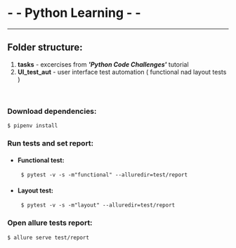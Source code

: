 # - - Python Learning - - 
***
## Folder structure:
1. **tasks**  - excercises from ***'Python Code Challenges'*** tutorial
2. **UI_test_aut** - user interface test automation ( functional nad layout tests )


<br>

### Download dependencies:
    $ pipenv install
### Run tests and set report:
 - #### **Functional test:**
        $ pytest -v -s -m"functional" --alluredir=test/report
 - #### **Layout test:**
        $ pytest -v -s -m"layout" --alluredir=test/report
### Open allure tests report:
    $ allure serve test/report